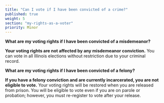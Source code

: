 ```yaml
---
title: "Can I vote if I have been convicted of a crime?"
published: true
weight: 5
section: "my-rights-as-a-voter"
priority: Minor
---
```

**What are my voting rights if I have been convicted of a misdemeanor?**  

**Your voting rights are not affected by any misdemeanor conviction.** You can vote in all Illinois elections without restriction due to your criminal record.  

**What are my voting rights if I have been convicted of a felony?**  

**If you have a felony conviction and are currently incarcerated, you are not eligible to vote.** Your voting rights will be restored when you are released from prison. You will be eligible to vote even if you are on parole or probation; however, you must re-register to vote after your release.  
